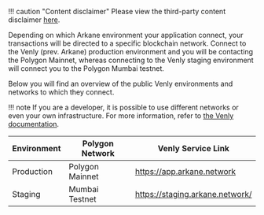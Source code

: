 !!! caution "Content disclaimer"
    Please view the third-party content disclaimer [here](https://github.com/0xPolygon/polygon-docs/blob/main/CONTENT_DISCLAIMER.md).

Depending on which Arkane environment your application connect, your transactions will be directed to a specific blockchain network. Connect to the Venly (prev. Arkane) production environment and you will be contacting the Polygon Mainnet, whereas connecting to the Venly staging environment will connect you to the Polygon Mumbai testnet.

Below you will find an overview of the public Venly environments and networks to which they connect.

!!! note
    If you are a developer, it is possible to use different networks or even your own infrastructure. For more information, refer to [the Venly documentation](https://docs.venly.io/widget/).

Environment | Polygon Network | Venly Service Link
--- | --- |---
Production | Polygon Mainnet | <https://app.arkane.network>
Staging | Mumbai Testnet | <https://staging.arkane.network/>

